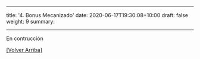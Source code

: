 ---
title: '4. Bonus Mecanizado'
date: 2020-06-17T19:30:08+10:00
draft: false
weight: 9
summary: 

-------
En contrucción

[[Volver Arriba]]() 